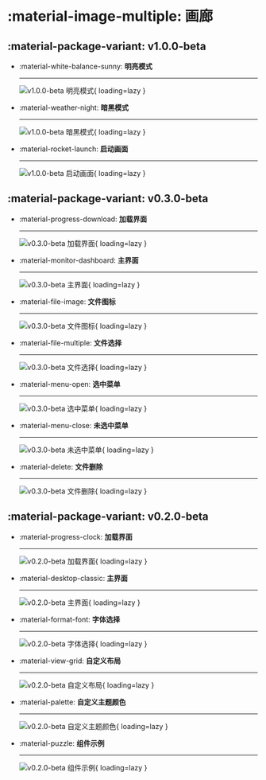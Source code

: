 # :material-image-multiple: 画廊

## :material-package-variant: v1.0.0-beta

<div class="grid cards" markdown>

-   :material-white-balance-sunny: **明亮模式**

    ---

    ![v1.0.0-beta 明亮模式](../assets/images/v1.0.0-beta/main-light.png){ loading=lazy }
    
-   :material-weather-night: **暗黑模式**

    ---

    ![v1.0.0-beta 暗黑模式](../assets/images/v1.0.0-beta/main-dark.png){ loading=lazy }

-   :material-rocket-launch: **启动画面**

    ---

    ![v1.0.0-beta 启动画面](../assets/images/v1.0.0-beta/splash.png){ loading=lazy }

</div>

## :material-package-variant: v0.3.0-beta

<div class="grid cards" markdown>

-   :material-progress-download: **加载界面**

    ---

    ![v0.3.0-beta 加载界面](../assets/images/v0.3.0-beta/loading.png){ loading=lazy }
    
-   :material-monitor-dashboard: **主界面**

    ---

    ![v0.3.0-beta 主界面](../assets/images/v0.3.0-beta/main.png){ loading=lazy }
    
-   :material-file-image: **文件图标**

    ---

    ![v0.3.0-beta 文件图标](../assets/images/v0.3.0-beta/file_icon_displayed.png){ loading=lazy }

-   :material-file-multiple: **文件选择**

    ---

    ![v0.3.0-beta 文件选择](../assets/images/v0.3.0-beta/select_files.png){ loading=lazy }

-   :material-menu-open: **选中菜单**

    ---

    ![v0.3.0-beta 选中菜单](../assets/images/v0.3.0-beta/menu_selected.png){ loading=lazy }

-   :material-menu-close: **未选中菜单**

    ---

    ![v0.3.0-beta 未选中菜单](../assets/images/v0.3.0-beta/menu_unselected.png){ loading=lazy }
    
-   :material-delete: **文件删除**

    ---

    ![v0.3.0-beta 文件删除](../assets/images/v0.3.0-beta/system_delete_files.png){ loading=lazy }

</div>

## :material-package-variant: v0.2.0-beta

<div class="grid cards" markdown>

-   :material-progress-clock: **加载界面**

    ---

    ![v0.2.0-beta 加载界面](../assets/images/v0.2.0-beta/loading.png){ loading=lazy }

-   :material-desktop-classic: **主界面**

    ---

    ![v0.2.0-beta 主界面](../assets/images/v0.2.0-beta/main.png){ loading=lazy }

-   :material-format-font: **字体选择**

    ---

    ![v0.2.0-beta 字体选择](../assets/images/v0.2.0-beta/font_selection.png){ loading=lazy }

-   :material-view-grid: **自定义布局**

    ---

    ![v0.2.0-beta 自定义布局](../assets/images/v0.2.0-beta/custom_layout.png){ loading=lazy }

-   :material-palette: **自定义主题颜色**

    ---

    ![v0.2.0-beta 自定义主题颜色](../assets/images/v0.2.0-beta/custom_theme_color.png){ loading=lazy }

-   :material-puzzle: **组件示例**

    ---

    ![v0.2.0-beta 组件示例](../assets/images/v0.2.0-beta/examples_supported_components.png){ loading=lazy }

</div>
